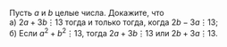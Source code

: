 Пусть $a$  и $b$ целые числа. Докажите, что 
<br/> a)  $2a+3b\vdots 13$ тогда и только тогда, когда  $2b-3a\vdots 13$;
<br/> б) Если ${{a}^{2}}+{{b}^{2}}\vdots 13$,  тогда  $2a+3b\vdots 13$ или  $2b+3a\vdots 13$.
